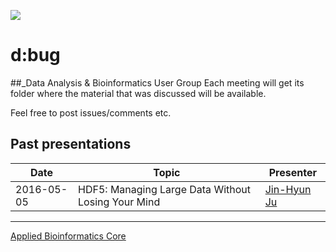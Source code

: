 ![](https://raw.githubusercontent.com/abcdbug/dbug/master/WCM_logo.png)

# d:bug 
##_Data Analysis & Bioinformatics User Group
Each meeting will get its folder where the material that was discussed will be available.

Feel free to post issues/comments etc.

## Past presentations

| Date | Topic | Presenter |
|------|-------|-----------|
|2016-05-05 | HDF5: Managing Large Data Without Losing Your Mind | [Jin-Hyun Ju](http://mezeylab.cb.bscb.cornell.edu/PeopleDetail.aspx?Y=Jinhyun%20Ju) |

----------------------------
[Applied Bioinformatics Core](https://abc.med.cornell.edu)

